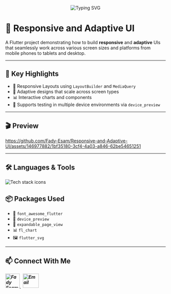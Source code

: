 <p align="center">
  <img src="https://readme-typing-svg.herokuapp.com?font=Fira+Code&size=30&pause=1000&color=2F80ED&width=800&lines=Flutter+Responsive+and+Adaptive+UI+Demo" alt="Typing SVG" />
</p>

# 📱 Responsive and Adaptive UI

A Flutter project demonstrating how to build **responsive** and **adaptive** UIs that seamlessly work across various screen sizes and platforms from mobile phones to tablets and desktop.

---

## 🎯 Key Highlights

- 📱 Responsive Layouts using `LayoutBuilder` and `MediaQuery`
- 🧩 Adaptive designs that scale across screen types
- 📊 Interactive charts and components
- 🧪 Supports testing in multiple device environments via `device_preview`

---

## 🎬 Preview

https://github.com/Fady-Esam/Responsive-and-Adaptive-UI/assets/146977882/1bf35180-3cf4-4a03-a846-62be54651251

---

## 🛠️ Languages & Tools
<p align="left"> 
      <img src="https://skillicons.dev/icons?i=flutter,dart,vscode,git,github" alt="Tech stack icons" />
</p

---

## 📦 Packages Used

- 🎨 `font_awesome_flutter`
- 🧪 `device_preview`
- 📄 `expandable_page_view`
- 📊 `fl_chart`
- 🖼️ `flutter_svg`

---

## 📫 Connect With Me
<h5 align="left"> 
<a href="https://www.linkedin.com/in/fady-esam/" target="_blank"> 
  <img src="https://raw.githubusercontent.com/rahuldkjain/github-profile-readme-generator/master/src/images/icons/Social/linked-in-alt.svg" alt="Fady Esam" height="45" width="45" /> 
  </a> 
   &nbsp;
  <a href="mailto:fady.esam.0101@gmail.com" target="_blank"> 
    <img src="https://cdn-icons-png.flaticon.com/512/732/732200.png" alt="Email" height="45" width="50" /> 
</a> 
</h5>







